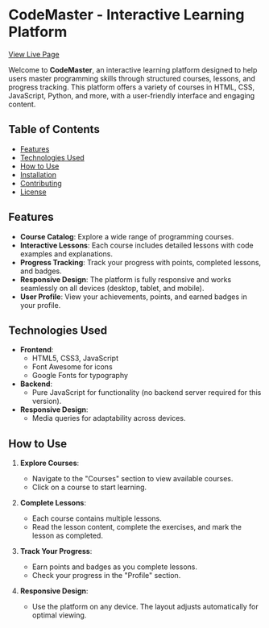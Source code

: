 # CodeMaster - Interactive Learning Platform

[View Live Page](https://sandrodevx.github.io/Plataforma-de-Cursos/)

Welcome to **CodeMaster**, an interactive learning platform designed to help users master programming skills through structured courses, lessons, and progress tracking. This platform offers a variety of courses in HTML, CSS, JavaScript, Python, and more, with a user-friendly interface and engaging content.

## Table of Contents
- [Features](#features)
- [Technologies Used](#technologies-used)
- [How to Use](#how-to-use)
- [Installation](#installation)
- [Contributing](#contributing)
- [License](#license)

## Features

- **Course Catalog**: Explore a wide range of programming courses.
- **Interactive Lessons**: Each course includes detailed lessons with code examples and explanations.
- **Progress Tracking**: Track your progress with points, completed lessons, and badges.
- **Responsive Design**: The platform is fully responsive and works seamlessly on all devices (desktop, tablet, and mobile).
- **User Profile**: View your achievements, points, and earned badges in your profile.

## Technologies Used

- **Frontend**:
  - HTML5, CSS3, JavaScript
  - Font Awesome for icons
  - Google Fonts for typography
- **Backend**:
  - Pure JavaScript for functionality (no backend server required for this version).
- **Responsive Design**:
  - Media queries for adaptability across devices.

## How to Use

1. **Explore Courses**:
   - Navigate to the "Courses" section to view available courses.
   - Click on a course to start learning.

2. **Complete Lessons**:
   - Each course contains multiple lessons.
   - Read the lesson content, complete the exercises, and mark the lesson as completed.

3. **Track Your Progress**:
   - Earn points and badges as you complete lessons.
   - Check your progress in the "Profile" section.

4. **Responsive Design**:
   - Use the platform on any device. The layout adjusts automatically for optimal viewing.
